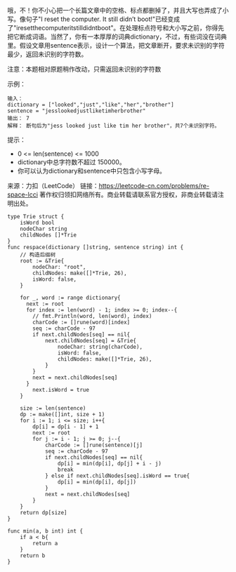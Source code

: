 哦，不！你不小心把一个长篇文章中的空格、标点都删掉了，并且大写也弄成了小写。像句子"I reset the computer. It still didn’t boot!"已经变成了"iresetthecomputeritstilldidntboot"。在处理标点符号和大小写之前，你得先把它断成词语。当然了，你有一本厚厚的词典dictionary，不过，有些词没在词典里。假设文章用sentence表示，设计一个算法，把文章断开，要求未识别的字符最少，返回未识别的字符数。

注意：本题相对原题稍作改动，只需返回未识别的字符数

 

示例：
```
输入：
dictionary = ["looked","just","like","her","brother"]
sentence = "jesslookedjustliketimherbrother"
输出： 7
解释： 断句后为"jess looked just like tim her brother"，共7个未识别字符。
```

提示：

- 0 <= len(sentence) <= 1000
- dictionary中总字符数不超过 150000。
- 你可以认为dictionary和sentence中只包含小写字母。

来源：力扣（LeetCode）
链接：https://leetcode-cn.com/problems/re-space-lcci
著作权归领扣网络所有。商业转载请联系官方授权，非商业转载请注明出处。


```golang
type Trie struct {
    isWord bool
    nodeChar string
    childNodes []*Trie
}
func respace(dictionary []string, sentence string) int {
    // 构造后缀树
    root := &Trie{
        nodeChar: "root",
        childNodes: make([]*Trie, 26),
        isWord: false,
    }

    for _, word := range dictionary{
      next := root
      for index := len(word) - 1; index >= 0; index--{
        // fmt.Println(word, len(word), index)
        charCode := []rune(word)[index]
        seq := charCode - 97
        if next.childNodes[seq] == nil{
            next.childNodes[seq] = &Trie{
                nodeChar: string(charCode),
                isWord: false,
                childNodes: make([]*Trie, 26),
            }
        }
        next = next.childNodes[seq]
      }
        next.isWord = true
    }

    size := len(sentence)
    dp := make([]int, size + 1)
    for i := 1; i <= size; i++{
        dp[i] = dp[i - 1] + 1
        next := root
        for j := i - 1; j >= 0; j--{
            charCode := []rune(sentence)[j]
            seq := charCode - 97
            if next.childNodes[seq] == nil{
                dp[i] = min(dp[i], dp[j] + i - j)
                break
            } else if next.childNodes[seq].isWord == true{
                dp[i] = min(dp[i], dp[j])
            }
            next = next.childNodes[seq]
        }
    }
    return dp[size]
}

func min(a, b int) int {
    if a < b{
        return a
    }
    return b
}
```